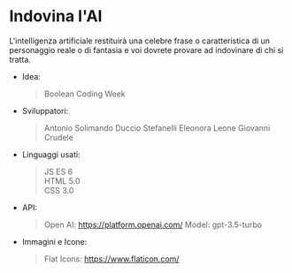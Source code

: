 # Indovina l'AI

L'intelligenza artificiale restituirà una celebre frase o caratteristica di un personaggio reale o di fantasia e voi dovrete provare ad indovinare di chi si tratta.

- Idea:
    > Boolean Coding Week
    
- Sviluppatori:
    > Antonio Solimando
    > Duccio Stefanelli
    > Eleonora Leone
    > Giovanni Crudele
       
- Linguaggi usati:
    >   JS ES 6 <br>
        HTML 5.0 <br>
        CSS 3.0 <br>
     
 - API:
    > Open AI: https://platform.openai.com/
    > Model: gpt-3.5-turbo

- Immagini e Icone:
    > Flat Icons: https://www.flaticon.com/
